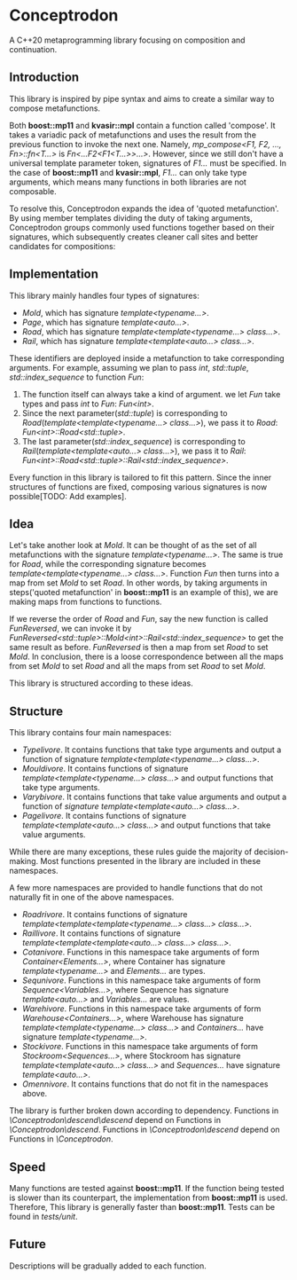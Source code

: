 # Conceptrodon
A C++20 metaprogramming library focusing on composition and continuation.

## Introduction
This library is inspired by pipe syntax and aims to create a similar way to compose metafunctions.  

Both **boost::mp11** and **kvasir::mpl** contain a function called 'compose'. It takes a variadic pack of metafunctions and uses the result from the previous function to invoke the next one.
Namely, *mp_compose<F1, F2, …​, Fn>::fn<T…​>* is *Fn<…​F2<F1<T…​>>…​>*. However, since we still don't have a universal template parameter token, signatures of *F1...* must be specified.
In the case of **boost::mp11** and **kvasir::mpl**, *F1...* can only take type arguments, which means many functions in both libraries are not composable.  

To resolve this, Conceptrodon expands the idea of 'quoted metafunction'. By using member templates dividing the duty of taking arguments, Conceptrodon groups commonly used functions together based on their signatures, which subsequently creates cleaner call sites and better candidates for compositions:

## Implementation
This library mainly handles four types of signatures:
- *Mold*, which has signature *template<typename...>*.
- *Page*, which has signature *template<auto...>*.
- *Road*, which has signature *template<template<typename...> class...>*.
- *Rail*, which has signature *template<template<auto...> class...>*.

These identifiers are deployed inside a metafunction to take corresponding arguments. For example, assuming we plan to pass *int*, *std::tuple*, *std::index_sequence* to function *Fun*:
1. The function itself can always take a kind of argument. we let *Fun* take types and pass *int* to *Fun*: *Fun\<int\>*.
2. Since the next parameter(*std::tuple*) is corresponding to *Road*(*template<template<typename...> class...>*), we pass it to *Road*: *Fun\<int\>::Road\<std::tuple\>*.
3. The last parameter(*std::index_sequence*) is corresponding to *Rail*(*template<template<auto...> class...>*), we pass it to *Rail*: *Fun\<int\>::Road\<std::tuple\>::Rail\<std::index_sequence\>*.

Every function in this library is tailored to fit this pattern. Since the inner structures of functions are fixed, composing various signatures is now possible[TODO: Add examples].

## Idea
Let's take another look at *Mold*. It can be thought of as the set of all metafunctions with the signature *template<typename...>*. The same is true for *Road*, while the corresponding signature becomes *template<template<typename...> class...>*. Function *Fun* then turns into a map from set *Mold* to set *Road*. In other words, by taking arguments in steps('quoted metafunction' in **boost::mp11** is an example of this), we are making maps from functions to functions.

If we reverse the order of *Road* and *Fun*, say the new function is called *FunReversed*, we can invoke it by *FunReversed\<std::tuple\>::Mold\<int\>::Rail\<std::index_sequence\>* to get the same result as before. *FunReversed* is then a map from set *Road* to set *Mold*. In conclusion, there is a loose correspondence between all the maps from set *Mold* to set *Road* and all the maps from set *Road* to set *Mold*. 
 
This library is structured according to these ideas.

## Structure
This library contains four main namespaces:
- *Typelivore*. It contains functions that take type arguments and output a function of signature *template<template<typename...> class...>*.
- *Mouldivore*. It contains functions of signature *template<template<typename...> class...>* and output functions that take type arguments.
- *Varybivore*. It contains functions that take value arguments and output a function of *signature template<template<auto...> class...>*.
- *Pagelivore*. It contains functions of signature *template<template<auto...> class...>* and output functions that take value arguments.

While there are many exceptions, these rules guide the majority of decision-making. Most functions presented in the library are included in these namespaces. 

A few more namespaces are provided to handle functions that do not naturally fit in one of the above namespaces.
- *Roadrivore*. It contains functions of signature *template<template<template<typename...> class...> class...>*.
- *Raillivore*. It contains functions of signature *template<template<template<auto...> class...> class...>*.
- *Cotanivore*. Functions in this namespace take arguments of form *Container<Elements...>*, where Container has signature *template<typename...>* and *Elements...* are types.
- *Sequnivore*. Functions in this namespace take arguments of form *Sequence<Variables...>*, where Sequence has signature *template<auto...>* and *Variables...* are values.
- *Warehivore*. Functions in this namespace take arguments of form *Warehouse<Containers...>*, where Warehouse has signature *template<template<typename...> class...>* and *Containers...* have signature *template<typename...>*.
- *Stockivore*. Functions in this namespace take arguments of form *Stockroom<Sequences...>*, where Stockroom has signature *template<template<auto...> class...>* and *Sequences...* have signature *template<auto...>*.
- *Omennivore*. It contains functions that do not fit in the namespaces above.

The library is further broken down according to dependency. Functions in *\Conceptrodon\descend\descend* depend on Functions in *\Conceptrodon\descend*. Functions in *\Conceptrodon\descend* depend on Functions in *\Conceptrodon*.

## Speed
Many functions are tested against **boost::mp11**. If the function being tested is slower than its counterpart, the implementation from **boost::mp11** is used. Therefore, This library is generally faster than **boost::mp11**. Tests can be found in *tests/unit*. 

## Future
Descriptions will be gradually added to each function.

